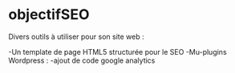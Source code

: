 # objectifSEO
Divers outils à utiliser pour son site web :

-Un template de page HTML5 structurée pour le SEO
-Mu-plugins Wordpress :
  -ajout de code google analytics
  

